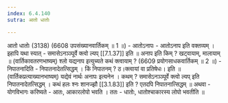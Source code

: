 ```yaml
---
index: 6.4.140
sutra: आतो धातोः

---
```

आतो धातोः (3138) (6608 उपसंख्यानवार्तिकम् ॥ 1 ॥) - आतोऽनापः - आतोऽनाप इति वक्तव्यम् । इहापि यथा स्यात् - समासेऽनञ्ञ्पूर्वे क्त्वो ल्यप् [[7.1.37]] इति ॥ अनाप इति किम् ? खट्वायाम्, मालायाम् ॥ (वार्तिकावतरणभाष्यम्) श्लो यद्यनाप इत्युच्यते कथं क्त्वायाम् ? (6609 प्रयोगसाधकवार्तिकम् ॥ 2 ॥) - निपातनादिति - निपातनादेतत्सिद्धम् । किं निपातनम् ? ठ।क्त्वायां वा प्रतिषेधः। इति ॥ (वार्तिकप्रत्याख्यानभाष्यम्) यद्येवं नार्थः अनापः इत्यनेन । कथम् ? समासेऽनञ्ञ्पूर्वे क्त्वो ल्यप् इति निपातनादेतत्सिद्धम् । कथं हलः श्नः शानज्झौ [[3.1.83]] इति ? एतदपि निपातनात्सिद्धम् ॥ अथवा -  योगविभागः करिष्यते - आतः, आकारलोपो भवति । ततः - धातोः, धातोश्चाकारस्य लोपो भवतीति ॥